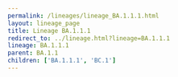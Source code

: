 ```yaml
---
permalink: /lineages/lineage_BA.1.1.1.html
layout: lineage_page
title: Lineage BA.1.1.1
redirect_to: ../lineage.html?lineage=BA.1.1.1
lineage: BA.1.1.1
parent: BA.1.1
children: ['BA.1.1.1', 'BC.1']
---
```

